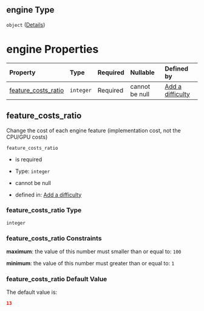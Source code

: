 ## engine Type

`object` ([Details](add-difficulty-properties-engine.md))

# engine Properties

| Property                                      | Type      | Required | Nullable       | Defined by                                                                                                                                                     |
| :-------------------------------------------- | :-------- | :------- | :------------- | :------------------------------------------------------------------------------------------------------------------------------------------------------------- |
| [feature\_costs\_ratio](#feature_costs_ratio) | `integer` | Required | cannot be null | [Add a difficulty](add-difficulty-properties-engine-properties-feature_costs_ratio.md "add-difficulty.json#/properties/engine/properties/feature_costs_ratio") |

## feature\_costs\_ratio

Change the cost of each engine feature (implementation cost, not the CPU/GPU costs)

`feature_costs_ratio`

*   is required

*   Type: `integer`

*   cannot be null

*   defined in: [Add a difficulty](add-difficulty-properties-engine-properties-feature_costs_ratio.md "add-difficulty.json#/properties/engine/properties/feature_costs_ratio")

### feature\_costs\_ratio Type

`integer`

### feature\_costs\_ratio Constraints

**maximum**: the value of this number must smaller than or equal to: `100`

**minimum**: the value of this number must greater than or equal to: `1`

### feature\_costs\_ratio Default Value

The default value is:

```json
13
```
